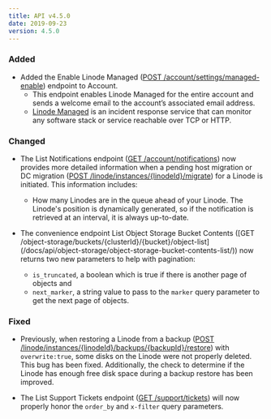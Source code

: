 ```yaml
---
title: API v4.5.0
date: 2019-09-23
version: 4.5.0
---
```


### Added

- Added the Enable Linode Managed ([POST /account/settings/managed-enable](/docs/api/account/linode-managed-enable/)) endpoint to Account.
    - This endpoint enables Linode Managed for the entire account and sends a welcome email to the account’s associated email address.
    - [Linode Managed](/docs/platform/linode-managed/) is an incident response service that can monitor any software stack or service reachable over TCP or HTTP.

### Changed

- The List Notifications endpoint ([GET /account/notifications](/docs/api/account/notifications-list/)) now provides more detailed information when a pending host migration or DC migration ([POST /linode/instances/{linodeId}/migrate](/docs/api/linode-instances/dc-migrationpending-host-migration-initiate/)) for a Linode is initiated. This information includes:

  - How many Linodes are in the queue ahead of your Linode. The Linode's position is dynamically generated, so if the notification is retrieved at an interval, it is always up-to-date.

- The convenience endpoint List Object Storage Bucket Contents ([GET /object-storage/buckets/{clusterId}/{bucket}/object-list] (/docs/api/object-storage/object-storage-bucket-contents-list/)) now returns two new parameters to help with pagination:
    - `is_truncated`, a boolean which is true if there is another page of objects and
    - `next_marker`, a string value to pass to the `marker` query parameter to get the next page of objects.

### Fixed

- Previously, when restoring a Linode from a backup ([POST /linode/instances/{linodeId}/backups/{backupId}/restore](/docs/api/linode-instances/backup-restore/)) with `overwrite:true`, some disks on the Linode were not properly deleted. This bug has been fixed. Additionally, the check to determine if the Linode has enough free disk space during a backup restore has been improved.

- The List Support Tickets endpoint ([GET /support/tickets](/docs/api/support/support-tickets-list/)) will now properly honor the `order_by` and `x-filter` query parameters.
